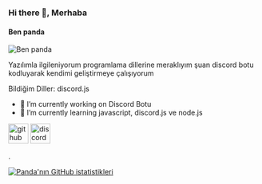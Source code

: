 ### Hi there 👋, Merhaba 
#### Ben panda
![Ben panda](https://www.gencprogramci.org/wp-content/uploads/2019/10/2.jpg)

Yazılımla ilgileniyorum programlama dillerine meraklıyım şuan discord botu kodluyarak kendimi geliştirmeye çalışıyorum

Bildiğim Diller: discord.js

- 🔭 I’m currently working on Discord Botu 
- 🌱 I’m currently learning javascript, discord.js ve node.js 


[<img src='https://cdn.jsdelivr.net/npm/simple-icons@3.0.1/icons/github.svg' alt='github' height='40'>](https://github.com/https://github.com/panda01031)  [<img src='https://cdn.jsdelivr.net/npm/simple-icons@3.0.1/icons/discord.svg' alt='discord' height='40'>](https://discord.gg/VyeFW6phdj)  

.

[![Panda'nın GitHub istatistikleri](https://github-readme-stats.vercel.app/api?username=panda01031)](https://github.com/anuraghazra/github-readme-stats)

<!---
panda01031/panda01031 is a ✨ special ✨ repository because its `README.md` (this file) appears on your GitHub profile.
You can click the Preview link to take a look at your changes.
--->
